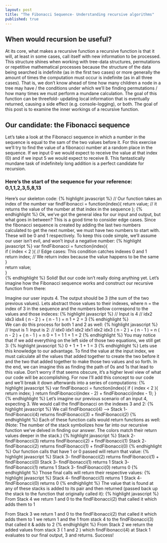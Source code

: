 ```yaml
---
layout: post
title: "The Fibonacci Sequence- Understanding recursive algorithms"
published: true
---
```

## When would recursion be useful?
At its core, what makes a recursive function a recursive function is that it will, 
at least in some cases, call itself with new information to be processed. This structure 
shines when working with tree-data structures, permutations or repetitive mathematical 
processes because the structure of the data being searched is indefinite (as in the first 
two cases) or more generally the amount of times the computation must occur is indefinite 
(as in all three cases). That is, we don’t know ahead of time how many children a node in 
a tree may have / the conditions under which we’ll be finding permutations / how many times 
we must perform a mundane calculation. The goal of this function can be threefold- updating 
local information that is eventually returned, causing a side effect (e.g. console-logging), 
or both. The goal of this post is to examine the inner workings of a recursive function.

## Our candidate: the Fibonacci sequence
Let’s take a look at the Fibonacci sequence in which a number in the sequence is equal to 
the sam of the two values before it. For this exercise we’ll try to find the value of a 
fibonacci number at a random place in the sequence. If we input 0 we would expect to receive 
the value at that index (0) and if we input 5 we would expect to receive 8. This 
fantastically mundane task of indefinitely long addition is a perfect candidate for 
recursion.

### Here’s the start of the sequence for your reference: 0,1,1,2,3,5,8,13

Here’s our skeleton code:
{% highlight javascript %}
// Our function takes an index of the number
var findFibonacci = function(index){
  return value; // it returns the value of the number at that index in the sequence
};
{% endhighlight %}
Ok, we’ve got the general idea for our input and output, but what goes in between? This is 
a good time to consider edge cases. Since the fibonacci sequence is created by adding the 
last two numbers calculated to get the next number, we must have two numbers to start with. 
These will be 0 and 1 respectively. To keep this code simple, we’ll assume our user isn’t 
evil, and won’t input a negative number:
{% highlight javascript %}
var findFibonacci = function(index){  
  if ( index < 2 ){               // Edge cases: This condition catches indexes 0 and 1  
    return index;                // We return index because the value happens to be the same  
  }  
  return value;  
}  
{% endhighlight %}
Solid! But our code isn’t really doing anything yet. Let’s imagine how the Fibonacci sequence 
works and construct our recursive function from there:

Imagine our user inputs 4. The output should be 3 (the sum of the two previous values). Lets 
abstract those values to their indexes, where n = the index of 3 in the sequence and the 
numbers bellow correspond to the values and those indeces:
{% highlight javascript %}
// Input is 4
// idx2        idx3     idx4
( n - 2 ) + ( n - 1 ) =  n
    1     +     2     =  3
{% endhighlight %}  
We can do this process for both 1 and 2 as well:
{% highlight javascript %}
// Input is 1:                          Input is 2:
// idx0        idx1     idx2               idx1       idx2      idx3
( n - 2 ) + ( n - 1 ) =  n              ( n - 2 ) + ( n - 1 ) =  n
    0     +     1     =  1                  1     +     1     =  2
{% endhighlight %}
You may notice that if we add everything on the left side of those two equations, we still 
get 3:
{% highlight javascript %}
0 + 1 + 1 + 1 = 3
{% endhighlight %}
Lets use this knowledge to our advantage. To find the value at the input index, we must 
calculate all the values that added together to create the two before it and the two that 
added together to make those two values and so forth. In the end, we can imagine this as 
finding the path of 0s and 1s that lead to this value. Don’t worry if that seems obscure, 
it’s a higher level view of what our code will be accomplishing. For now I’ll add this 
concept to our code and we’ll break it down afterwards into a series of computations:
{% highlight javascript %}
var findFibonacci = function(index){
  if ( index < 2 ){
    return index;
  }
  return findFibonacci(index - 2) + findFibonacci(index - 1);
}
{% endhighlight %}
Let’s imagine our previous scenario of an input 4, expecting 3. We would call the 
findFibonacci on the indexes 3 and 2:
{% highlight javascript %}
We call findFibonacci(4) —>
Stack 1-  findFibonacci(4) returns findFibonacci(3) + findFibonacci(2)
{% endhighlight %}
Each of these function calls would return functions as well:
(Note: The number of the stack symbolizes how far into our recursive function we’ve delved 
in finding our answer. The colors match their return values deeper in the stack.)
{% highlight javascript %}
Stack 2-  findFibonacci(3) returns findFibonacci(2) + findFibonacci(1)
Stack 2-  findFibonacci(2) returns findFibonacci(1) + findFibonacci(0)
{% endhighlight %}
Our function calls that have 1 or 0 passed will return that value:
{% highlight javascript %}
Stack 3-  findFibonacci(2) returns findFibonacci(1) + findFibonacci(0)
Stack 3-  findFibonacci(1) returns 1
Stack 3-  findFibonacci(1) returns 1
Stack 3-  findFibonacci(0) returns 0
{% endhighlight %}
Those final calls will return their respective values:
{% highlight javascript %}
Stack 4-  findFibonacci(1) returns 1
Stack 4-  findFibonacci(0) returns 0
{% endhighlight %}
The value that is found at any of these stacks is added to its pair and then returned 
(passed back up the stack to the function that originally called it):
{% highlight javascript %}
From Stack 4 we return 1 and 0 to the findFibonacci(2) that called it which adds them to 1

From Stack 3 we return 1  and 0 to the findFibonacci(2) that called it which adds them to 1
             we return 1 and the 1 from stack 4 to the findFibonacci(3) that called it & adds to 2
{% endhighlight %}
From Stack 2 we return the added values from stack 3 ( 1 and 2 ) 
which findFibonacci(4) at Stack 1 evaluates to our final output, 3 and returns. 
Success!
